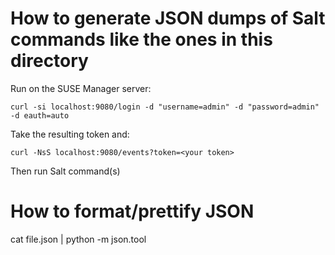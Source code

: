 # How to generate JSON dumps of Salt commands like the ones in this directory

Run on the SUSE Manager server:

```
curl -si localhost:9080/login -d "username=admin" -d "password=admin" -d eauth=auto
```

Take the resulting token and:

```
curl -NsS localhost:9080/events?token=<your token>
```

Then run Salt command(s)

# How to format/prettify JSON

cat file.json | python -m json.tool

